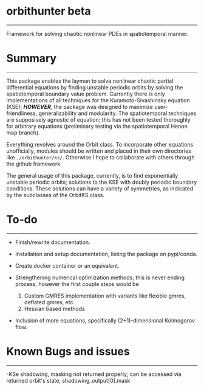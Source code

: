 # orbithunter beta
-------------------------
Framework for solving chaotic nonlinear PDEs in spatiotemporal manner.

# Summary
--------------
This package enables the layman to solve nonlinear chaotic partial differential equations
by finding unstable periodic orbits by solving the spatiotemporal boundary value problem.
Currently there is only implementations of all techniques for the Kuramoto-Sivashinsky equation (KSE);
***HOWEVER***, the package was designed to maximize user-friendliness, generalizability and modularity. The
spatiotemporal techniques are supposively agnostic of equation; this has not been tested thoroughly for
arbitrary equations (preliminary testing via the spatiotemporal Henon map branch).

Everything revolves around the Orbit class. To incorporate other equations unofficially, modules should be written
and placed in their own directories like ```./orbithunter/ks/```. Otherwise I hope to collaborate with others through
the github framework.

The general usage of this package, currently, is to find exponentially unstable periodic orbits; 
solutions to the KSE with doubly periodic boundary conditions. These solutions can have a variety of
symmetries, as indicated by the subclasses of the OrbitKS class. 

# To-do
-----
- Finish/rewrite documentation. 
- Installation and setup documentation, listing the package on pypi/conda. 
- Create docker container or an equivalent. 
- Strengthening numerical optimization methods; this is never ending process, however
the first couple steps would be
	1. Custom GMRES implementation with variants like flexible gmres, deflated gmres, etc.
	2. Hessian based methods

- Inclusion of more equations, specifically (2+1)-dimensional Kolmogorov flow. 

# Known Bugs and issues
---------------------
-KSe shadowing, masking not returned properly; can be accessed via returned orbit's state, shadowing_output[0].mask

